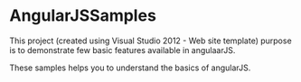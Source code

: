 AngularJSSamples
================

This project (created using Visual Studio 2012 - Web site template) purpose is to demonstrate few basic features
available in angulaarJS.

These samples helps you to understand the basics of angularJS.
